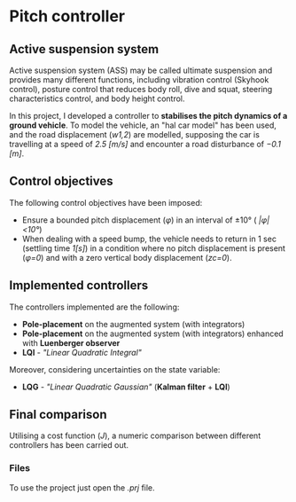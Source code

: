 # Pitch controller

## Active suspension system
Active suspension system (ASS) may be called ultimate suspension and provides many different functions, including vibration control (Skyhook control), posture control that reduces body roll, dive and squat, steering characteristics control, and body height control.

In this project, I developed a controller to **stabilises the pitch dynamics of a ground vehicle**.
To model the vehicle, an "hal car model" has been used, and the road displacement (*w1,2*) are modelled, supposing the car is travelling at a speed of *2.5 [m/s]* and encounter a road disturbance of *−0.1 [m]*.

## Control objectives
The following control objectives have been imposed:
- Ensure a bounded pitch displacement (*φ*) in an interval of ±10° ( *|φ|<10°*)
- When dealing with a speed bump, the vehicle needs to return in 1 sec (settling time *1[s]*) in a condition where no pitch displacement is present (*φ=0*) and with a zero vertical body displacement (*zc=0*).

## Implemented controllers
The controllers implemented are the following:
- **Pole-placement** on the augmented system (with integrators)
- **Pole-placement** on the augmented system (with integrators) enhanced with **Luenberger observer**
- **LQI** - *"Linear Quadratic Integral"*

Moreover, considering uncertainties on the state variable:

- **LQG** - *"Linear Quadratic Gaussian"* (**Kalman filter** + **LQI**)

## Final comparison
Utilising a cost function (*J*), a numeric comparison between different controllers has been carried out.

### Files
To use the project just open the *.prj* file.
